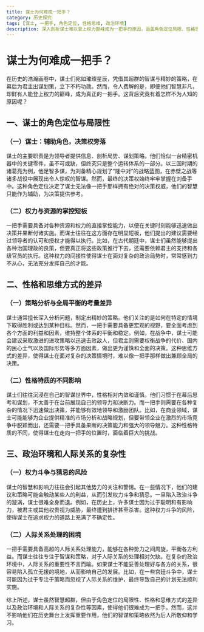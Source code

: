 ```yaml
---
title: 谋士为何难成一把手？
category: 历史探究
tags: [谋士, 一把手, 角色定位, 性格思维, 政治环境]
description: 深入剖析谋士难以登上权力巅峰成为一把手的原因，涵盖角色定位局限、性格思维差异以及政治环境和人际关系复杂性等方面，探寻这一历史现象背后的奥秘。
---
```


# 谋士为何难成一把手？

在历史的浩瀚画卷中，谋士们宛如璀璨星辰，凭借其超群的智谋与精妙的策略，在幕后为君主出谋划策，立下不朽功勋。然而，令人费解的是，即便他们智慧非凡，却鲜有人能登上权力的巅峰，成为真正的一把手。这背后究竟有着怎样不为人知的原因呢？

## 一、谋士的角色定位与局限性

### （一）谋士：辅助角色，决策权旁落
谋士的主要职责是为领导者提供信息、剖析局势、谋划策略。他们恰似一台精密机器中的关键零件，虽不可或缺，但终究只是整个运转体系的一部分。以三国时期的诸葛亮为例，他足智多谋，为刘备精心规划了“隆中对”的战略蓝图，在赤壁之战等诸多战役中展现出令人惊叹的智谋。然而，最终的决策权始终牢牢掌握在刘备手中。这种角色定位决定了谋士无法像一把手那样拥有绝对的决策权威，他们的智慧只能作为辅助，为决策提供参考。

### （二）权力与资源的掌控短板
一把手需要具备对各种资源和权力的直接掌控能力，以便在关键时刻能够迅速做出决策并果断付诸实施。而谋士往往在这方面存在明显短板，他们提出的建议需要经过领导者的认可和授权才能得以执行。比如，在古代朝廷中，谋士们虽然能够提出各种治国理政的良策，但要真正将这些政策推行下去，还需要依赖君主的支持和各级官员的执行。这种权力的间接性使得谋士在面对复杂的政治局势时，常常感到力不从心，无法充分发挥自己的才能。

## 二、性格和思维方式的差异

### （一）策略分析与全局平衡的考量差异
谋士通常擅长深入分析问题，制定出精妙的策略。他们关注的是如何在特定的情境下取得胜利或达到某种目标。然而，一把手需要具备更宏观的视野，要全面考虑到各个方面的利益和因素，维持整个体系的平衡和稳定。例如，在战争中，谋士可能会建议采取激进的进攻策略以迅速击败敌人，但君主则需要权衡战争的代价、国内的民心士气以及国际形势等多方面因素，做出更为谨慎和全面的决策。这种思维方式的差异，使得谋士在面对复杂的决策情境时，难以像一把手那样做出兼顾全局的决策。

### （二）性格特质的不同影响
谋士们往往沉浸在自己的智谋世界中，性格相对内敛和谨慎。他们习惯于在幕后思考和谋划，不太善于在台前展现自己的领导力和决断力。而一把手则需要在各种复杂的情况下迅速做出决策，并能够有效地领导和激励团队。比如，在商业领域，谋士可能能够为企业提供精准的市场分析和战略规划，但要带领企业在激烈的市场竞争中脱颖而出，还需要一把手具备果断的决策能力和强大的领导魅力。这种性格特质的不同，使得谋士在走向一把手的位置时，面临着巨大的挑战。

## 三、政治环境和人际关系的复杂性

### （一）权力斗争与猜忌的风险
谋士的智慧和影响力往往会引起其他势力的关注和警惕。在一些情况下，他们的建议和策略可能会触动某些人的利益，从而引发权力斗争和猜忌。一旦陷入政治斗争的漩涡，谋士很难全身而退。例如，在历史上，许多谋士因为过于聪明和有影响力，被君主或其他权贵视为威胁，最终遭到排挤甚至杀害。这种权力斗争的风险，使得谋士在追求权力的道路上充满了不确定性。

### （二）人际关系处理的困境
一把手需要具备高超的人际关系处理能力，能够在各种势力之间周旋，平衡各方利益。而谋士往往专注于智谋和策略，对于人际关系的处理相对欠缺。在复杂的政治环境中，人际关系的重要性不言而喻。如果谋士不能妥善处理好与各方的关系，很容易陷入孤立无援的境地，从而影响自己的发展。比如，在一些宫廷斗争中，谋士可能因为过于专注于策略而忽视了人际关系的维护，最终导致自己的计划无法顺利实施。

综上所述，谋士虽然智慧超群，但由于角色定位的局限性、性格和思维方式的差异以及政治环境和人际关系的复杂性等因素，使得他们很难成为一把手。然而，这并不影响他们在历史舞台上发挥重要作用，他们的智谋和策略依然为后人所敬仰和学习。